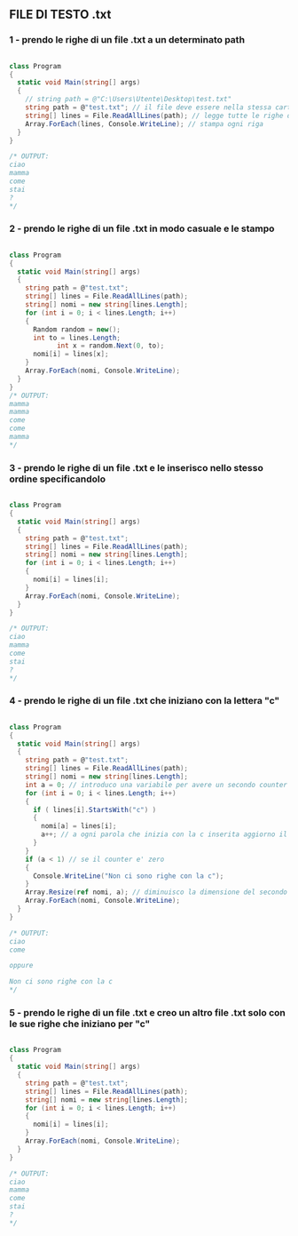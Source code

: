 ## FILE DI TESTO .txt

### 1 - prendo le righe di un file .txt a un determinato path

```c#

class Program
{
  static void Main(string[] args)
  {
    // string path = @"C:\Users\Utente\Desktop\test.txt"
    string path = @"test.txt"; // il file deve essere nella stessa cartella del programma 
    string[] lines = File.ReadAllLines(path); // legge tutte le righe del file che si trova a quel path
    Array.ForEach(lines, Console.WriteLine); // stampa ogni riga
  }
}

/* OUTPUT:
ciao
mamma 
come 
stai
?
*/
```
### 2 - prendo le righe di un file .txt in modo casuale e le stampo

```c#

class Program
{
  static void Main(string[] args)
  {
    string path = @"test.txt"; 
    string[] lines = File.ReadAllLines(path);
    string[] nomi = new string[lines.Length];
    for (int i = 0; i < lines.Length; i++)
    {
      Random random = new();
      int to = lines.Length;
			int x = random.Next(0, to);
      nomi[i] = lines[x]; 
    }
    Array.ForEach(nomi, Console.WriteLine);
  }
}
/* OUTPUT:
mamma
mamma
come 
come 
mamma
*/

```
### 3 - prendo le righe di un file .txt e le inserisco nello stesso ordine specificandolo

```c#

class Program
{
  static void Main(string[] args)
  {
    string path = @"test.txt"; 
    string[] lines = File.ReadAllLines(path);
    string[] nomi = new string[lines.Length];
    for (int i = 0; i < lines.Length; i++)
    {
      nomi[i] = lines[i]; 
    }
    Array.ForEach(nomi, Console.WriteLine);
  }
}

/* OUTPUT:
ciao
mamma 
come 
stai
?
*/
```
### 4 - prendo le righe di un file .txt che iniziano con la lettera "c"

```c#

class Program
{
  static void Main(string[] args)
  {
    string path = @"test.txt"; 
    string[] lines = File.ReadAllLines(path);
    string[] nomi = new string[lines.Length];
    int a = 0; // introduco una variabile per avere un secondo counter
    for (int i = 0; i < lines.Length; i++)
    {
      if ( lines[i].StartsWith("c") )
      {
        nomi[a] = lines[i]; 
        a++; // a ogni parola che inizia con la c inserita aggiorno il counter
      }
    }
    if (a < 1) // se il counter e' zero
    {
      Console.WriteLine("Non ci sono righe con la c");
    }
    Array.Resize(ref nomi, a); // diminuisco la dimensione del secondo array per non avere stringhe vuote
    Array.ForEach(nomi, Console.WriteLine);
  }
}

/* OUTPUT:
ciao
come 

oppure

Non ci sono righe con la c
*/
```

### 5 - prendo le righe di un file .txt e creo un altro file .txt solo con le sue righe che iniziano per "c"

```c#

class Program
{
  static void Main(string[] args)
  {
    string path = @"test.txt"; 
    string[] lines = File.ReadAllLines(path);
    string[] nomi = new string[lines.Length];
    for (int i = 0; i < lines.Length; i++)
    {
      nomi[i] = lines[i]; 
    }
    Array.ForEach(nomi, Console.WriteLine);
  }
}

/* OUTPUT:
ciao
mamma 
come 
stai
?
*/
```